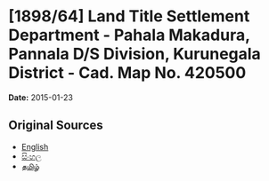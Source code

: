 # [1898/64] Land Title Settlement Department - Pahala Makadura, Pannala D/S Division, Kurunegala District - Cad. Map No. 420500

**Date:** 2015-01-23

## Original Sources

- [English](https://documents.gov.lk/view/extra-gazettes/2015/1/1898-64_E.pdf)
- [සිංහල](https://documents.gov.lk/view/extra-gazettes/2015/1/1898-64_S.pdf)
- [தமிழ்](https://documents.gov.lk/view/extra-gazettes/2015/1/1898-64_T.pdf)
